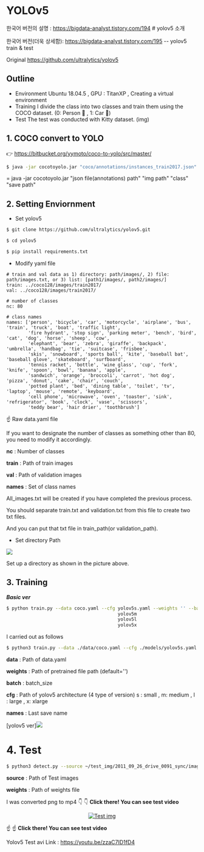 
# YOLOv5

한국어 버전의 설명 : https://bigdata-analyst.tistory.com/194  #  yolov5 소개

한국어 버전(더욱 상세함): https://bigdata-analyst.tistory.com/195 -- yolov5 train & test                   

                

Original https://github.com/ultralytics/yolov5

## Outline
- Environment
Ubuntu 18.04.5 , GPU : TitanXP , Creating a virtual environment
- Training
I divide the class into two classes and train them using the COCO dataset. (0: Person :boy: , 1: Car :car:)
- Test
The test was conducted with Kitty dataset. (img)

## 1. COCO convert to YOLO
:point_right: https://bitbucket.org/yymoto/coco-to-yolo/src/master/

```bash
$ java -jar cocotoyolo.jar "coco/annotations/instances_train2017.json" "/usr/home/cvai-server/coco/images/train2017/" "person, car" "coco/yolo"
```
= java -jar cocotoyolo.jar "json file(annotations) path" "img path" "class" "save path"

## 2. Setting Enviornment
- Set yolov5

```bash
$ git clone https://github.com/ultralytics/yolov5.git

$ cd yolov5

$ pip install requirements.txt

```

- Modify yaml file

```
# train and val data as 1) directory: path/images/, 2) file: path/images.txt, or 3) list: [path1/images/, path2/images/]
train: ../coco128/images/train2017/
val: ../coco128/images/train2017/

# number of classes
nc: 80

# class names
names: ['person', 'bicycle', 'car', 'motorcycle', 'airplane', 'bus', 'train', 'truck', 'boat', 'traffic light',
        'fire hydrant', 'stop sign', 'parking meter', 'bench', 'bird', 'cat', 'dog', 'horse', 'sheep', 'cow',
        'elephant', 'bear', 'zebra', 'giraffe', 'backpack', 'umbrella', 'handbag', 'tie', 'suitcase', 'frisbee',
        'skis', 'snowboard', 'sports ball', 'kite', 'baseball bat', 'baseball glove', 'skateboard', 'surfboard',
        'tennis racket', 'bottle', 'wine glass', 'cup', 'fork', 'knife', 'spoon', 'bowl', 'banana', 'apple',
        'sandwich', 'orange', 'broccoli', 'carrot', 'hot dog', 'pizza', 'donut', 'cake', 'chair', 'couch',
        'potted plant', 'bed', 'dining table', 'toilet', 'tv', 'laptop', 'mouse', 'remote', 'keyboard', 
        'cell phone', 'microwave', 'oven', 'toaster', 'sink', 'refrigerator', 'book', 'clock', 'vase', 'scissors', 
        'teddy bear', 'hair drier', 'toothbrush']
```

:point_up: Raw data.yaml file

If you want to designate the number of classes as something other than 80, you need to modify it accordingly.

**nc** : Number of classes

**train** : Path of train images

**val** : Path of validation images

**names** : Set of class names

All_images.txt will be created if you have completed the previous process.

You should separate train.txt and validation.txt from this file to create two txt files.

And you can put that txt file in train_path(or validation_path).


- Set directory Path
<img src = https://user-images.githubusercontent.com/47775179/93779003-71d47e00-fc61-11ea-8af4-6a23595f9f25.PNG>

Set up a directory as shown in the picture above.

## 3. Training

***Basic ver***
```bash
$ python train.py --data coco.yaml --cfg yolov5s.yaml --weights '' --batch-size 64
                                         yolov5m                                40
                                         yolov5l                                24
                                         yolov5x                                16
```
I carried out as follows

```bash
$ python3 train.py --data ./data/coco.yaml --cfg ./models/yolov5s.yaml --weights yolov5s.pt --batch 64 --img 400 --epochs 50 --name ep50
```

**data** : Path of data.yaml

**weights** : Path of pretrained file path (default='')

**batch** : batch_size

**cfg** : Path of yolov5 architecture (4 type of version)
        s : small , m: medium , l : large , x: xlarge
        
**names** : Last save name

[yolov5 ver]<img src=https://user-images.githubusercontent.com/26833433/90187293-6773ba00-dd6e-11ea-8f90-cd94afc0427f.png>


# 4. Test

```bash
$ python3 detect.py --source ~/test_img/2011_09_26_drive_0091_sync/image_01/data/ --weights ./runs/exp5_ep50/weights/my_best.pt
```

**source** : Path of Test images

**weights** : Path of weights file


I was converted png to mp4
:point_down: :point_down: **Click there! You can see test video**



<center><a href="http://www.youtube.com/watch?feature=player_embedded&v=zzaC7ID1fD4
" target="_blank"><img src="http://img.youtube.com/vi/zzaC7ID1fD4/0.jpg" 
alt="Test img" /></a></center>

:point_up: :point_up: **Click there! You can see test video**


Yolov5 Test avi Link : https://youtu.be/zzaC7ID1fD4



